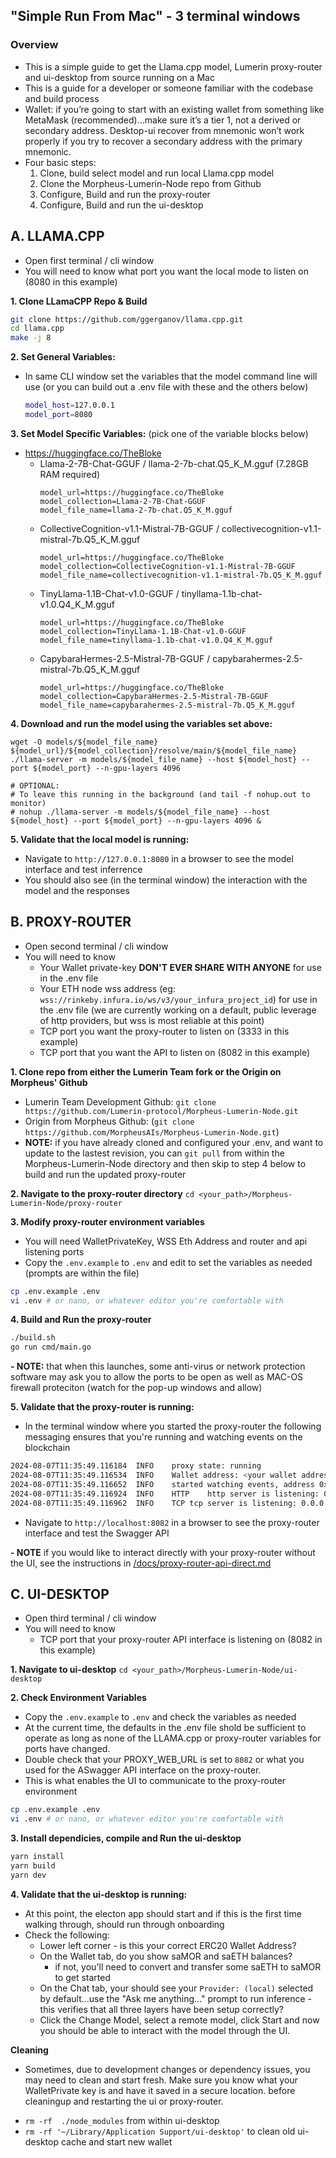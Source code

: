 ## "Simple Run From Mac" - 3 terminal windows

### Overview
- This is a simple guide to get the Llama.cpp model, Lumerin proxy-router and ui-desktop from source running on a Mac
- This is a guide for a developer or someone familiar with the codebase and build process
- Wallet: if you’re going to start with an existing wallet from something like MetaMask (recommended)…make sure it’s a tier 1, not a derived or secondary address. Desktop-ui recover from mnemonic won’t work properly if you try to recover a secondary address with the primary mnemonic.  
- Four basic steps: 
    1. Clone, build select model and run local Llama.cpp model
    2. Clone the Morpheus-Lumerin-Node repo from Github 
    3. Configure, Build and run the proxy-router
    4. Configure, Build and run the ui-desktop

## **A. LLAMA.CPP**
* Open first terminal / cli window 
* You will need to know what port you want the local mode to listen on (8080 in this example)

**1. Clone LLamaCPP Repo & Build**
```sh
git clone https://github.com/ggerganov/llama.cpp.git
cd llama.cpp
make -j 8
```

**2. Set General Variables:** 
* In same CLI window set the variables that the model command line will use (or you can build out a .env file with these and the others below)
  ```sh
  model_host=127.0.0.1
  model_port=8080
  ```

**3. Set Model Specific Variables:** (pick one of the variable blocks below)
* https://huggingface.co/TheBloke
  * Llama-2-7B-Chat-GGUF / llama-2-7b-chat.Q5_K_M.gguf (7.28GB RAM required)
    ```
    model_url=https://huggingface.co/TheBloke
    model_collection=Llama-2-7B-Chat-GGUF
    model_file_name=llama-2-7b-chat.Q5_K_M.gguf
    ```
  * CollectiveCognition-v1.1-Mistral-7B-GGUF / collectivecognition-v1.1-mistral-7b.Q5_K_M.gguf
    ```
    model_url=https://huggingface.co/TheBloke
    model_collection=CollectiveCognition-v1.1-Mistral-7B-GGUF
    model_file_name=collectivecognition-v1.1-mistral-7b.Q5_K_M.gguf
    ```
  * TinyLlama-1.1B-Chat-v1.0-GGUF / tinyllama-1.1b-chat-v1.0.Q4_K_M.gguf
    ```
    model_url=https://huggingface.co/TheBloke
    model_collection=TinyLlama-1.1B-Chat-v1.0-GGUF
    model_file_name=tinyllama-1.1b-chat-v1.0.Q4_K_M.gguf
    ```
  * CapybaraHermes-2.5-Mistral-7B-GGUF / capybarahermes-2.5-mistral-7b.Q5_K_M.gguf
    ```
    model_url=https://huggingface.co/TheBloke
    model_collection=CapybaraHermes-2.5-Mistral-7B-GGUF
    model_file_name=capybarahermes-2.5-mistral-7b.Q5_K_M.gguf
    ```


**4. Download and run the model using the variables set above:**
```
wget -O models/${model_file_name} ${model_url}/${model_collection}/resolve/main/${model_file_name}  
./llama-server -m models/${model_file_name} --host ${model_host} --port ${model_port} --n-gpu-layers 4096

# OPTIONAL: 
# To leave this running in the background (and tail -f nohup.out to monitor)
# nohup ./llama-server -m models/${model_file_name} --host ${model_host} --port ${model_port} --n-gpu-layers 4096 &
```
**5. Validate that the local model is running:** 
* Navigate to `http://127.0.0.1:8080` in a browser to see the model interface and test inferrence 
* You should also see (in the terminal window) the interaction with the model and the responses

## **B. PROXY-ROUTER**
* Open second terminal / cli window 
* You will need to know 
  * Your Wallet private-key **DON'T EVER SHARE WITH ANYONE** for use in the .env file 
  * Your ETH node wss address (eg: `wss://rinkeby.infura.io/ws/v3/your_infura_project_id`) for use in the .env file (we are currently working on a default, public leverage of http providers, but wss is most reliable at this point) 
  * TCP port you want the proxy-router to listen on (3333 in this example)
  * TCP port that you want the API to listen on (8082 in this example)

**1.  Clone repo from either the Lumerin Team fork or the Origin on Morpheus' Github**  
- Lumerin Team Development Github: `git clone https://github.com/Lumerin-protocol/Morpheus-Lumerin-Node.git`
- Origin from Morpheus Github: (`git clone https://github.com/MorpheusAIs/Morpheus-Lumerin-Node.git`)
- **NOTE:** if you have already cloned and configured your .env, and want to update to the lastest revision, you can `git pull` from within the Morpheus-Lumerin-Node directory and then skip to step 4 below to build and run the updated proxy-router

**2. Navigate to the proxy-router directory** `cd <your_path>/Morpheus-Lumerin-Node/proxy-router`

**3. Modify proxy-router environment variables**
- You will need WalletPrivateKey, WSS Eth Address and router and api listening ports
- Copy the `.env.example` to `.env` and edit to set the variables as needed (prompts are within the file)
```sh
cp .env.example .env
vi .env # or nano, or whatever editor you're comfortable with
```
**4. Build and Run the proxy-router**
```sh
./build.sh 
go run cmd/main.go
```
**- NOTE:** that when this launches, some anti-virus or network protection software may ask you to allow the ports to be open as well as MAC-OS firewall proteciton (watch for the pop-up windows and allow)

**5. Validate that the proxy-router is running:**
- In the terminal window where you started the proxy-router the following messaging ensures that you're running and watching events on the blockchain 
```sh
2024-08-07T11:35:49.116184	INFO	proxy state: running
2024-08-07T11:35:49.116534	INFO	Wallet address: <your wallet address 0x.....>
2024-08-07T11:35:49.116652	INFO	started watching events, address 0x8e19288d908b2d9F8D7C539c74C899808AC3dE45
2024-08-07T11:35:49.116924	INFO	HTTP	http server is listening: 0.0.0.0:8082
2024-08-07T11:35:49.116962	INFO	TCP	tcp server is listening: 0.0.0.0:3333
```
- Navigate to `http://localhost:8082` in a browser to see the proxy-router interface and test the Swagger API

**- NOTE** if you would like to interact directly with your proxy-router without the UI, see the instructions in [/docs/proxy-router-api-direct.md](/docs/proxy-router-api-direct.md)

## **C. UI-DESKTOP**
* Open third terminal / cli window 
* You will need to know 
  * TCP port that your proxy-router API interface is listening on (8082 in this example)

**1. Navigate to ui-desktop**
`cd <your_path>/Morpheus-Lumerin-Node/ui-desktop`

**2. Check Environment Variables**
- Copy the `.env.example` to `.env` and check the variables as needed 
- At the current time, the defaults in the .env file shold be sufficient to operate as long as none of the LLAMA.cpp or proxy-router variables for ports have changed. 
- Double check that your PROXY_WEB_URL is set to `8082` or what you used for the ASwagger API interface on the proxy-router. 
- This is what enables the UI to communicate to the proxy-router environment 

```sh
cp .env.example .env
vi .env # or nano, or whatever editor you're comfortable with
```

**3. Install dependicies, compile and Run the ui-desktop**
```sh
yarn install
yarn build
yarn dev
```

**4. Validate that the ui-desktop is running:**
- At this point, the electon app should start and if this is the first time walking through, should run through onboarding 
- Check the following: 
  - Lower left corner - is this your correct ERC20 Wallet Address? 
  - On the Wallet tab, do you show saMOR and saETH balances? 
    - if not, you'll need to convert and transfer some saETH to saMOR to get started
  - On the Chat tab, your should see your `Provider: (local)` selected by default...use the "Ask me anything..." prompt to run inference - this verifies that all three layers have been setup correctly?
  - Click the Change Model, select a remote model, click Start and now you should be able to interact with the model through the UI. 

**Cleaning**
* Sometimes, due to development changes or dependency issues, you may need to clean and start fresh.  Make sure you know what your WalletPrivate key is and have it saved in a secure location. before cleaningup and restarting the ui or proxy-router.
- `rm -rf  ./node_modules` from within ui-desktop 
- `rm -rf '~/Library/Application Support/ui-desktop'` to clean old ui-desktop cache and start new wallet


